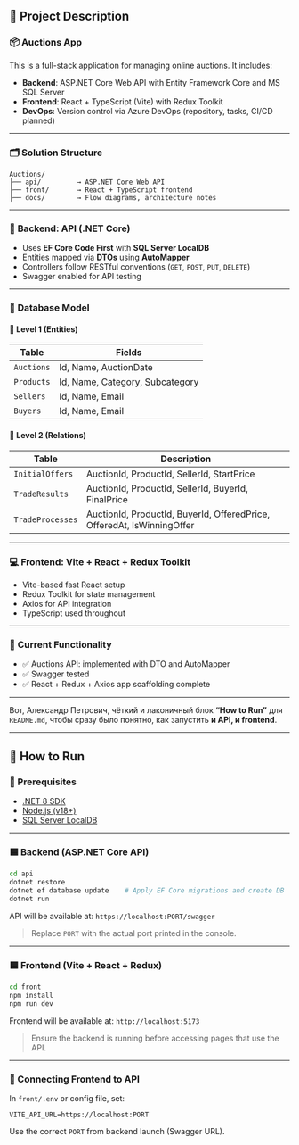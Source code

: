 ## 🧾 Project Description

### 📦 **Auctions App**

This is a full-stack application for managing online auctions. It includes:

* **Backend**: ASP.NET Core Web API with Entity Framework Core and MS SQL Server
* **Frontend**: React + TypeScript (Vite) with Redux Toolkit
* **DevOps**: Version control via Azure DevOps (repository, tasks, CI/CD planned)

---

### 🗂️ **Solution Structure**

```
Auctions/
├── api/         → ASP.NET Core Web API
├── front/       → React + TypeScript frontend
├── docs/        → Flow diagrams, architecture notes
```

---

### 🧩 **Backend: API (.NET Core)**

* Uses **EF Core Code First** with **SQL Server LocalDB**
* Entities mapped via **DTOs** using **AutoMapper**
* Controllers follow RESTful conventions (`GET`, `POST`, `PUT`, `DELETE`)
* Swagger enabled for API testing

---

### 🔢 **Database Model**

#### 🔸 Level 1 (Entities)

| Table      | Fields                          |
| ---------- | ------------------------------- |
| `Auctions` | Id, Name, AuctionDate           |
| `Products` | Id, Name, Category, Subcategory |
| `Sellers`  | Id, Name, Email                 |
| `Buyers`   | Id, Name, Email                 |

#### 🔹 Level 2 (Relations)

| Table            | Description                                                            |
| ---------------- | ---------------------------------------------------------------------- |
| `InitialOffers`  | AuctionId, ProductId, SellerId, StartPrice                             |
| `TradeResults`   | AuctionId, ProductId, SellerId, BuyerId, FinalPrice                    |
| `TradeProcesses` | AuctionId, ProductId, BuyerId, OfferedPrice, OfferedAt, IsWinningOffer |

---

### 💻 **Frontend: Vite + React + Redux Toolkit**

* Vite-based fast React setup
* Redux Toolkit for state management
* Axios for API integration
* TypeScript used throughout

---

### 🧪 **Current Functionality**

* ✅ Auctions API: implemented with DTO and AutoMapper
* ✅ Swagger tested
* ✅ React + Redux + Axios app scaffolding complete

---
Вот, Александр Петрович, чёткий и лаконичный блок **“How to Run”** для `README.md`, чтобы сразу было понятно, как запустить **и API, и frontend**.

---

## 🚀 How to Run

### 🔧 Prerequisites

* [.NET 8 SDK](https://dotnet.microsoft.com/download)
* [Node.js (v18+)](https://nodejs.org/)
* [SQL Server LocalDB](https://learn.microsoft.com/en-us/sql/database-engine/configure-windows/sql-server-express-localdb)

---

### 🟦 Backend (ASP.NET Core API)

```bash
cd api
dotnet restore
dotnet ef database update    # Apply EF Core migrations and create DB
dotnet run
```

API will be available at:
`https://localhost:PORT/swagger`

> Replace `PORT` with the actual port printed in the console.

---

### 🟦 Frontend (Vite + React + Redux)

```bash
cd front
npm install
npm run dev
```

Frontend will be available at:
`http://localhost:5173`

> Ensure the backend is running before accessing pages that use the API.

---

### 🔗 Connecting Frontend to API

In `front/.env` or config file, set:

```
VITE_API_URL=https://localhost:PORT
```

Use the correct `PORT` from backend launch (Swagger URL).


